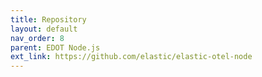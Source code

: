 ```yaml
---
title: Repository
layout: default
nav_order: 8
parent: EDOT Node.js
ext_link: https://github.com/elastic/elastic-otel-node
---
```

